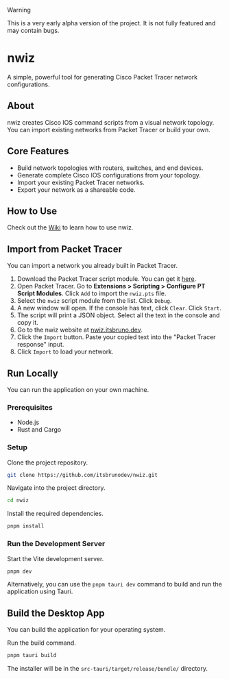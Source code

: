 > [!WARNING]
> This is a very early alpha version of the project. It is not fully featured and may contain bugs.

# nwiz

A simple, powerful tool for generating Cisco Packet Tracer network configurations.

## About

nwiz creates Cisco IOS command scripts from a visual network topology. You can import existing networks from Packet Tracer or build your own.

## Core Features

- Build network topologies with routers, switches, and end devices.
- Generate complete Cisco IOS configurations from your topology.
- Import your existing Packet Tracer networks.
- Export your network as a shareable code.

## How to Use

Check out the [Wiki](https://github.com/itsbrunodev/nwiz/wiki) to learn how to use nwiz.

## Import from Packet Tracer

You can import a network you already built in Packet Tracer.

1. Download the Packet Tracer script module. You can get it [here](https://github.com/itsbrunodev/nwiz/raw/refs/heads/main/assets/nwiz.pts).
2. Open Packet Tracer. Go to **Extensions > Scripting > Configure PT Script Modules**. Click `Add` to import the `nwiz.pts` file.
3. Select the `nwiz` script module from the list. Click `Debug`.
4. A new window will open. If the console has text, click `Clear`. Click `Start`.
5. The script will print a JSON object. Select all the text in the console and copy it.
6. Go to the nwiz website at [nwiz.itsbruno.dev](https://nwiz.itsbruno.dev/).
7. Click the `Import` button. Paste your copied text into the "Packet Tracer response" input.
8. Click `Import` to load your network.

## Run Locally

You can run the application on your own machine.

### Prerequisites

- Node.js
- Rust and Cargo

### Setup

Clone the project repository.

```sh
git clone https://github.com/itsbrunodev/nwiz.git
```

Navigate into the project directory.

```sh
cd nwiz
```

Install the required dependencies.

```sh
pnpm install
```

### Run the Development Server

Start the Vite development server.

```sh
pnpm dev
```

Alternatively, you can use the `pnpm tauri dev` command to build and run the application using Tauri.

## Build the Desktop App

You can build the application for your operating system.

Run the build command.

```sh
pnpm tauri build
```

The installer will be in the `src-tauri/target/release/bundle/` directory.
